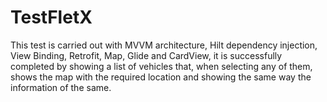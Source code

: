 # TestFletX

This test is carried out with MVVM architecture, Hilt dependency injection, View Binding, Retrofit, Map, Glide and CardView, it is successfully completed by showing a list of vehicles that, when selecting any of them, shows the map with the required location and showing the same way the information of the same.
